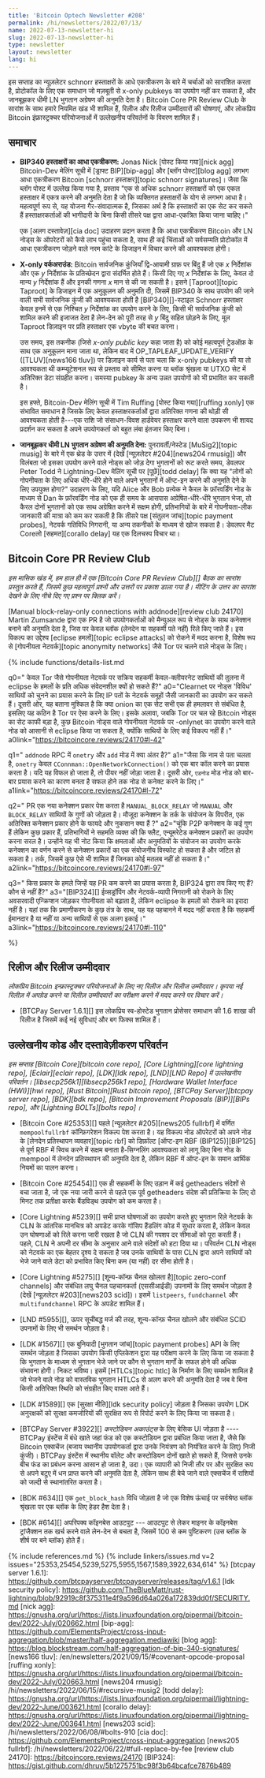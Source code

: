 ```yaml
---
title: 'Bitcoin Optech Newsletter #208'
permalink: /hi/newsletters/2022/07/13/
name: 2022-07-13-newsletter-hi
slug: 2022-07-13-newsletter-hi
type: newsletter
layout: newsletter
lang: hi
---
```

इस सप्ताह का न्यूज़लेटर schnorr हस्ताक्षरों के आधे एकत्रीकरण के बारे में चर्चाओं को सारांशित करता है, प्रोटोकॉल
के लिए एक समाधान जो मज़बूती से x-only pubkeys का उपयोग नहीं कर सकता है, और जानबूझकर धीमी LN भुगतान
अग्रेषण की अनुमति देता है। Bitcoin Core PR Review Club के सारांश के साथ हमारे नियमित खंड भी शामिल हैं, रिलीज और रिलीज
उम्मीदवारों की घोषणाएं, और लोकप्रिय Bitcoin इंफ्रास्ट्रक्चर परियोजनाओं में उल्लेखनीय परिवर्तनों के विवरण
शामिल हैं।

## समाचार

- **BIP340 हस्ताक्षरों का आधा एकत्रीकरण:** Jonas Nick [पोस्ट किया गया][nick agg] Bitcoin-Dev मेलिंग सूची में [ड्राफ्ट BIP][bip-agg] और [ब्लॉग पोस्ट][blog agg] लगभग आधा एकत्रीकरण Bitcoin [schnorr
  हस्ताक्षर][topic schnorr signatures]। जैसा कि ब्लॉग पोस्ट में उल्लेख किया गया है, प्रस्ताव "एक से अधिक schnorr हस्ताक्षरों को एक एकल हस्ताक्षर
  में एकत्र करने की अनुमति देता है जो कि व्यक्तिगत हस्ताक्षरों के योग से लगभग आधा है। महत्वपूर्ण रूप से,
  यह योजना गैर-संवादात्मक है, जिसका अर्थ है कि हस्ताक्षरों का एक सेट कर सकते हैं हस्ताक्षरकर्ताओं की
  भागीदारी के बिना किसी तीसरे पक्ष द्वारा आधा-एकत्रित किया जाना चाहिए।"


  एक [अलग दस्तावेज़][cia doc] उदाहरण प्रदान करता है कि आधा एकत्रीकरण Bitcoin और LN नोड्स के ऑपरेटरों को
  कैसे लाभ पहुंचा सकता है, साथ ही कई चिंताओं को सर्वसम्मति प्रोटोकॉल में आधा एकत्रीकरण
  जोड़ने वाले नरम कांटे के डिजाइन में विचार करने की आवश्यकता होगी।

- **X-only वर्कअराउंड:** Bitcoin सार्वजनिक कुंजियाँ द्वि-आयामी ग्राफ़ पर बिंदु हैं जो एक *x* निर्देशांक और एक *y* निर्देशांक के प्रतिच्छेदन
  द्वारा संदर्भित होते हैं। किसी दिए गए *x* निर्देशांक के लिए, केवल दो मान्य *y* निर्देशांक हैं और इनकी गणना *x* मान से
  की जा सकती है। इसने [Taproot]​​[topic Taproot] ​​के डिजाइन में एक अनुकूलन की अनुमति दी, जिसमें BIP340 के साथ उपयोग की जाने वाली
  सभी सार्वजनिक कुंजी की आवश्यकता होती है [BIP340][]-स्टाइल Schnorr हस्ताक्षर केवल इनमें से एक निश्चित *y* निर्देशांक का उपयोग
  करने के लिए, किसी भी सार्वजनिक कुंजी को शामिल करने की इजाजत देता है लेन-देन को पूरी तरह से *y* बिंदु
  सहित छोड़ने के लिए, मूल Taproot डिज़ाइन पर प्रति हस्ताक्षर एक vbyte की बचत करना।

  उस समय, इस तकनीक (जिसे *x-only public key* कहा जाता है) को कोई महत्वपूर्ण ट्रेडऑफ़ के साथ एक अनुकूलन
  माना जाता था, लेकिन बाद में OP_TAPLEAF_UPDATE_VERIFY ([TLUV][news166 tluv]) पर डिज़ाइन कार्य से पता चला कि
  x-only pubkeys की या तो आवश्यकता थी कम्प्यूटेशनल रूप से प्रस्ताव को सीमित करना या ब्लॉक श्रृंखला या
  UTXO सेट में अतिरिक्त डेटा संग्रहीत करना। समस्या pubkey के अन्य उन्नत उपयोगों को भी प्रभावित कर सकती है।

  इस हफ्ते, Bitcoin-Dev मेलिंग सूची में Tim Ruffing [पोस्ट किया गया][ruffing xonly] एक संभावित समाधान है जिसके लिए केवल
  हस्ताक्षरकर्ताओं द्वारा अतिरिक्त गणना की थोड़ी सी आवश्यकता होती है---एक राशि जो
  संसाधन-विवश हार्डवेयर हस्ताक्षर करने वाला उपकरण भी शायद प्रदर्शन कर सकता है
  अपने उपयोगकर्ता को बहुत लंबा इंतजार किए बिना।

- **जानबूझकर धीमी LN भुगतान अग्रेषण की अनुमति देना:** पुनरावर्ती/नेस्टेड [MuSig2][topic musig] के बारे में एक थ्रेड के उत्तर
  में (देखें [न्यूज़लेटर #204][news204 rmusig]) और विलंबता जो इसका उपयोग करने वाले नोड्स को जोड़ देगा भुगतानों को रूट करते
  समय, डेवलपर Peter Todd ने Lightning-Dev मेलिंग सूची पर [पूछें][todd delay] कि क्या यह "लोगों को गोपनीयता के लिए अधिक
  धीरे-धीरे होने वाले अपने भुगतानों में ऑप्ट-इन करने की अनुमति देने के लिए उपयुक्त होगा?" उदाहरण के लिए, यदि Alice और Bob
  प्रत्येक ने कैरल के फ़ॉरवर्डिंग नोड के माध्यम से Dan के फ़ॉरवर्डिंग नोड को एक ही समय के आसपास
  अग्रेषित-धीरे-धीरे भुगतान भेजा, तो कैरल दोनों भुगतानों को एक साथ अग्रेषित करने में सक्षम होगी,
  प्रतिभागियों के बारे में गोपनीयता-लीक जानकारी की मात्रा को कम कर सकती है कि तीसरे पक्ष [संतुलन जांच][topic payment probes],
  नेटवर्क गतिविधि निगरानी, ​​या अन्य तकनीकों के माध्यम से खोज सकता है। डेवलपर मैट Coreलो [सहमत][corallo delay] यह
  एक दिलचस्प विचार था।

## Bitcoin Core PR Review Club

*इस मासिक खंड में, हम हाल ही में एक [Bitcoin Core PR Review Club][] बैठक का सारांश प्रस्तुत करते हैं, जिसमें कुछ महत्वपूर्ण प्रश्नों और
उत्तरों पर प्रकाश डाला गया है। मीटिंग के उत्तर का सारांश देखने के लिए नीचे दिए गए प्रश्न पर क्लिक करें।*

[Manual block-relay-only connections with addnode][review club 24170] Martin Zumsande द्वारा एक PR है जो उपयोगकर्ताओं
को मैन्युअल रूप से नोड्स के साथ कनेक्शन बनाने की अनुमति देता है, जिस पर केवल ब्लॉक (लेनदेन या सहकर्मी पते नहीं) रिले किए
जाते हैं। इस विकल्प का उद्देश्य [eclipse हमलों][topic eclipse attacks] को रोकने में मदद करना है, विशेष रूप से
[गोपनीयता नेटवर्क][topic anonymity networks] जैसे Tor पर चलने वाले नोड्स के लिए।

{% include functions/details-list.md

  q0="<!--why-could-peers-that-are-only-active-on-privacy-networks-such-as-tor-be-more-susceptible-to-eclipse-attacks-compared-to-clearnet-only-peers-->
  केवल Tor जैसे गोपनीयता नेटवर्क पर सक्रिय सहकर्मी केवल-क्लीयरनेट साथियों की तुलना में eclipse के
  हमलों के प्रति अधिक संवेदनशील क्यों हो सकते हैं?"
  a0="Clearnet पर नोड्स 'विविध' साथियों को चुनने का प्रयास करने
  के लिए IP पतों के नेटवर्क समूहों जैसी जानकारी का उपयोग कर सकते हैं। दूसरी ओर, यह बताना
  मुश्किल है कि क्या onion का एक सेट सभी एक ही हमलावर से संबंधित है, इसलिए यह कठिन है Tor पर ऐसा
  करने के लिए। इसके अलावा, जबकि Tor पर चल रहे Bitcoin नोड्स का सेट काफी बड़ा है, कुछ Bitcoin नोड्स वाले गोपनीयता
  नेटवर्क पर -onlynet का उपयोग करने वाले नोड को आसानी से eclipse किया जा सकता है, क्योंकि साथियों के लिए कई
  विकल्प नहीं हैं।"
  a0link="https://bitcoincore.reviews/24170#l-42"

  q1="<!--what-is-the-difference-between-the-onetry-and-add-modes-in-the-addnode-rpc-->
  `addnode` RPC में `onetry` और `add` मोड में क्या अंतर है?"
  a1="जैसा कि नाम से पता चलता है, `onetry` केवल `CConnman::OpenNetworkConnection()` को एक बार कॉल करने का प्रयास
  करता है। यदि यह विफल हो जाता है, तो पीयर नहीं जोड़ा जाता है। दूसरी ओर, `एडनोड` मोड नोड को
  बार-बार प्रयास करने का कारण बनता है सफल होने तक नोड से कनेक्ट करने के लिए।"
  a1link="https://bitcoincore.reviews/24170#l-72"

  q2="<!--the-pr-introduces-a-new-connection-type-manual-block-relay-that-combines-the-properties-of-manual-and-block-relay-peers-what-are-the-advantages-and-disadvantages-of-having-an-extra-connection-type-as-opposed-to-combining-the-logic-of-the-existing-ones-->
  PR एक नया कनेक्शन प्रकार पेश करता है `MANUAL_BLOCK_RELAY` जो `MANUAL` और `BLOCK_RELAY` साथियों के गुणों को जोड़ता है। मौजूदा कनेक्शन के तर्क के
  संयोजन के विपरीत, एक अतिरिक्त कनेक्शन प्रकार होने के फायदे और नुकसान क्या हैं ?"
  a2="चूंकि P2P कनेक्शन
  के कई गुण हैं लेकिन कुछ प्रकार हैं, प्रतिभागियों ने सहमति व्यक्त की कि फ्लैट, एन्यूमरेटेड कनेक्शन प्रकारों
  का उपयोग करना सरल है। उन्होंने यह भी नोट किया कि क्षमताओं और अनुमतियों के संयोजन का
  उपयोग करके कनेक्शन का वर्णन करने से कनेक्शन प्रकारों का एक संयोजनीय विस्फोट हो सकता है
  और जटिल हो सकता है। तर्क, जिसमें कुछ ऐसे भी शामिल हैं जिनका कोई मतलब नहीं हो सकता है।"
  a2link="https://bitcoincore.reviews/24170#l-97"

  q3="<!--what-types-of-attacks-that-this-pr-tries-to-mitigate-are-fixed-by-bip324-which-ones-aren-t-->
  किस प्रकार के हमले जिन्हें यह PR कम करने का प्रयास करता है, BIP324 द्वारा तय किए गए हैं? कौन से नहीं हैं?"
  a3="[BIP324][] ईव्सड्रॉपिंग और नेटवर्क-व्यापी निगरानी को रोकने के लिए अवसरवादी एन्क्रिप्शन जोड़कर
  गोपनीयता को बढ़ाता है, लेकिन eclipse के हमलों को रोकने का इरादा नहीं है। यहां तक ​​​​कि प्रमाणीकरण के कुछ
  तंत्र के साथ, यह यह पहचानने में मदद नहीं करता है कि सहकर्मी ईमानदार है या नहीं या अन्य
  साथियों से एक अलग इकाई।"
  a3link="https://bitcoincore.reviews/24170#l-110"

%}

## रिलीज और रिलीज उम्मीदवार

*लोकप्रिय Bitcoin इन्फ्रास्ट्रक्चर परियोजनाओं के लिए नए रिलीज और रिलीज उम्मीदवार। कृपया नई
रिलीज़ में अपग्रेड करने या रिलीज़ उम्मीदवारों का परीक्षण करने में मदद करने पर विचार करें।*

- [BTCPay Server 1.6.1][] इस लोकप्रिय स्व-होस्टेड भुगतान प्रोसेसर समाधान की 1.6 शाखा की रिलीज है जिसमें कई नई सुविधाएं
  और बग फिक्स शामिल हैं।

## उल्लेखनीय कोड और दस्तावेज़ीकरण परिवर्तन

*इस सप्ताह [Bitcoin Core][bitcoin core repo], [Core Lightning][core lightning repo], [Eclair][eclair repo],
[LDK][ldk repo], [LND][LND Repo] में उल्लेखनीय परिवर्तन। [libsecp256k1][libsecp256k1 repo],
[Hardware Wallet Interface (HWI)][hwi repo], [Rust Bitcoin][Rust bitcoin repo],
[BTCPay Server][btcpay server repo], [BDK][bdk repo], [Bitcoin Improvement Proposals (BIP)][BIPs repo],
और [Lightning BOLTs][bolts repo]।*

- [Bitcoin Core #25353][] पहले [न्यूज़लेटर #205][news205 fullrbf] में वर्णित `mempoolfullrbf` कॉन्फ़िगरेशन विकल्प पेश करता है। यह विकल्प नोड
  ऑपरेटरों को अपने नोड के [लेनदेन प्रतिस्थापन व्यवहार][topic rbf] को डिफ़ॉल्ट [ऑप्ट-इन RBF (BIP125)][BIP125] से पूर्ण RBF में स्विच करने में
  सक्षम बनाता है-सिग्नलिंग आवश्यकता को लागू किए बिना नोड के mempool में लेनदेन प्रतिस्थापन की
  अनुमति देता है, लेकिन RBF में ऑप्ट-इन के समान आर्थिक नियमों का पालन करना।

- [Bitcoin Core #25454][] एक ही सहकर्मी के लिए उड़ान में कई getheaders संदेशों से बचा जाता है, जो एक नया जारी करने से पहले
  एक पूर्व getheaders संदेश की प्रतिक्रिया के लिए दो मिनट तक प्रतीक्षा करके बैंडविड्थ उपयोग को कम
  करता है।

- [Core Lightning #5239][] सभी प्राप्त घोषणाओं का उपयोग करते हुए भुगतान रिले नेटवर्क के CLN के आंतरिक मानचित्र को अपडेट
  करके गॉसिप हैंडलिंग कोड में सुधार करता है, लेकिन केवल उन घोषणाओं को रिले करना जारी रखता है
  जो CLN की गपशप दर सीमाओं को पूरा करती हैं। पहले, CLN ने अपनी दर सीमा के अनुसार आने वाले संदेशों को
  हटा दिया था। परिवर्तन CLN नोड्स को नेटवर्क का एक बेहतर दृश्य दे सकता है जब उनके साथियों के पास CLN द्वारा
  अपने साथियों को भेजे जाने वाले डेटा को प्रभावित किए बिना कम (या नहीं) दर सीमा होती है।

- [Core Lightning #5275][] [शून्य-कॉन्फ़ चैनल खोलता है][topic zero-conf channels] और संबंधित लघु चैनल पहचानकर्ता (एससीआईडी)
  उपनामों के लिए समर्थन जोड़ता है (देखें
  [न्यूज़लेटर #203][news203 scid])। इसमें `listpeers`, `fundchannel` और `multifundchannel` RPC के अपडेट शामिल हैं।

- [LND #5955][], ऊपर सूचीबद्ध मर्ज की तरह, शून्य-कॉन्फ़ चैनल खोलने और संबंधित SCID उपनामों के लिए भी समर्थन जोड़ता है।

- [LDK #1567][] एक बुनियादी [भुगतान जांच][topic payment probes] API के लिए समर्थन जोड़ता है जिसका उपयोग किसी
  एप्लिकेशन द्वारा यह परीक्षण करने के लिए किया जा सकता है कि भुगतान के माध्यम से भुगतान भेजे जाने
  पर कौन से भुगतान मार्गों के सफल होने की अधिक संभावना होगी। निकट भविष्य। इसमें [HTLCs][topic htlc] के निर्माण के लिए
  समर्थन शामिल है जो भेजने वाले नोड को वास्तविक भुगतान HTLCs से अलग करने की अनुमति देता है जब वे
  बिना किसी अतिरिक्त स्थिति को संग्रहीत किए वापस आते हैं।

- [LDK #1589][] एक [सुरक्षा नीति][ldk security policy] जोड़ता है जिसका उपयोग LDK अनुरक्षकों को सुरक्षा कमजोरियों की सुरक्षित रूप से रिपोर्ट
  करने के लिए किया जा सकता है।

- [BTCPay Server #3922][] *कस्टोडियन अकाउंट्स* के लिए बेसिक UI जोड़ता है ----BTCPay इंस्टेंस में बंधे खाते जहां फंड को एक
  कस्टोडियन द्वारा प्रबंधित किया जाता है, जैसे कि Bitcoin एक्सचेंज (बजाय स्थानीय उपयोगकर्ता द्वारा उनके नियंत्रण को नियंत्रित
  करने के लिए) निजी कुंजी)। BTCPay इंस्टेंस में स्थानीय वॉलेट और कस्टोडियन दोनों खाते हो सकते हैं, जिससे उनके बीच
  फंड का प्रबंधन करना आसान हो जाता है, उदा। एक व्यापारी को निजी तौर पर और सुरक्षित रूप से अपने
  बटुए में धन प्राप्त करने की अनुमति देता है, लेकिन साथ ही बेचे जाने वाले एक्सचेंज में राशियों को जल्दी से
  स्थानांतरित करता है।

- [BDK #634][] एक `get_block_hash` विधि जोड़ता है जो एक विशेष ऊंचाई पर सर्वश्रेष्ठ ब्लॉक श्रृंखला पर एक ब्लॉक के लिए हेडर हैश
  देता है।

- [BDK #614][] अपरिपक्व कॉइनबेस आउटपुट --- आउटपुट से लेकर माइनर के कॉइनबेस ट्रांजैक्शन तक खर्च
  करने वाले लेन-देन से बचता है, जिसमें 100 से कम पुष्टिकरण (उस ब्लॉक के शीर्ष पर बने ब्लॉक) होते हैं।

{% include references.md %}
{% include linkers/issues.md v=2 issues="25353,25454,5239,5275,5955,1567,1589,3922,634,614" %}
[btcpay server 1.6.1]: https://github.com/btcpayserver/btcpayserver/releases/tag/v1.6.1
[ldk security policy]: https://github.com/TheBlueMatt/rust-lightning/blob/92919c8f375311e4f9a596d64a026a172839dd0f/SECURITY.md
[nick agg]: https://gnusha.org/url/https://lists.linuxfoundation.org/pipermail/bitcoin-dev/2022-July/020662.html
[bip-agg]: https://github.com/ElementsProject/cross-input-aggregation/blob/master/half-aggregation.mediawiki
[blog agg]: https://blog.blockstream.com/half-aggregation-of-bip-340-signatures/
[news166 tluv]: /en/newsletters/2021/09/15/#covenant-opcode-proposal
[ruffing xonly]: https://gnusha.org/url/https://lists.linuxfoundation.org/pipermail/bitcoin-dev/2022-July/020663.html
[news204 rmusig]: /hi/newsletters/2022/06/15/#recursive-musig2
[todd delay]: https://gnusha.org/url/https://lists.linuxfoundation.org/pipermail/lightning-dev/2022-June/003621.html
[corallo delay]: https://gnusha.org/url/https://lists.linuxfoundation.org/pipermail/lightning-dev/2022-June/003641.html
[news203 scid]: /hi/newsletters/2022/06/08/#bolts-910
[cia doc]: https://github.com/ElementsProject/cross-input-aggregation
[news205 fullrbf]: /hi/newsletters/2022/06/22/#full-replace-by-fee
[review club 24170]: https://bitcoincore.reviews/24170
[BIP324]: https://gist.github.com/dhruv/5b1275751bc98f3b64bcafce7876b489
